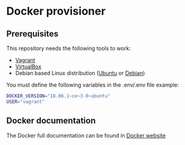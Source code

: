 # Docker provisioner

## Prerequisites

This repository needs the following tools to work:

- [Vagrant](https://www.vagrantup.com/)
- [VirtualBox](https://www.virtualbox.org/)
- Debian based Linux distribution ([Ubuntu](https://www.ubuntu.com/) or [Debian](https://www.debian.org/))

You must define the following variables in the .env/.env file example:

```bash
DOCKER_VERSION="18.06.1~ce~3-0~ubuntu"
USER="vagrant"
```

## Docker documentation

The Docker full documentation can be found in [Docker website](https://docs.docker.com/)